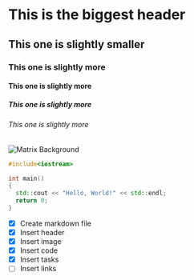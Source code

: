# This is the biggest header
## This one is slightly smaller
### This one is slightly more
#### This one is slightly more
##### This one is slightly more
###### This one is slightly more

![Matrix Background](https://preview.redd.it/al0schdiybk51.jpg?width=1080&crop=smart&auto=webp&s=c2e58fa678fb40d17b90c442af3b1209990dfebb)

``` c++
#include<iostream>

int main()
{
  std::cout << "Hello, World!" << std::endl;
  return 0;
}
```

- [X] Create markdown file
- [X] Insert header
- [X] Insert image
- [X] Insert code
- [X] Insert tasks
- [ ] Insert links
